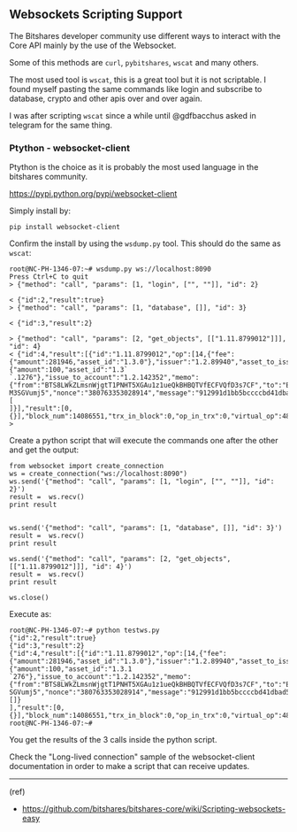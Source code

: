 ## Websockets Scripting Support 


The Bitshares developer community use different ways to interact with the Core API mainly by the use of the Websocket.

Some of this methods are `curl`, `pybitshares`, `wscat` and many others.

The most used tool is `wscat`, this is a great tool but it is not scriptable. I found myself pasting the same commands like login and subscribe to database, crypto and other apis over and over again.

I was after scripting `wscat` since a while until @gdfbacchus asked in telegram for the same thing.

### Ptython - websocket-client

Ptython is the choice as it is probably the most used language in the bitshares community.

https://pypi.python.org/pypi/websocket-client

Simply install by:

    pip install websocket-client

Confirm the install by using the `wsdump.py` tool. This should do the same as `wscat`:

    root@NC-PH-1346-07:~# wsdump.py ws://localhost:8090
    Press Ctrl+C to quit
    > {"method": "call", "params": [1, "login", ["", ""]], "id": 2}

    < {"id":2,"result":true}
    > {"method": "call", "params": [1, "database", []], "id": 3}

    < {"id":3,"result":2}

    > {"method": "call", "params": [2, "get_objects", [["1.11.8799012"]]], "id": 4}
    < {"id":4,"result":[{"id":"1.11.8799012","op":[14,{"fee":{"amount":281946,"asset_id":"1.3.0"},"issuer":"1.2.89940","asset_to_issue":{"amount":100,"asset_id":"1.3`
    `.1276"},"issue_to_account":"1.2.142352","memo":{"from":"BTS8LWkZLmsnWjgtT1PNHT5XGAu1z1ueQkBHBQTVfECFVQfD3s7CF","to":"BTS6F1ZetzyG5FvjRiPjSkAjJfCqfr8AGbnGfH9FAGWZ`
    M3SGVumj5","nonce":"380763353028914","message":"912991d1bb5bccccbd41dbad533836e667e5c5e9a31290c857ed6c5ea01756dd4d5893f1644c16c019170a4d0de346a2"},"extensions":[
    ]}],"result":[0,{}],"block_num":14086551,"trx_in_block":0,"op_in_trx":0,"virtual_op":48819}]}
    >

Create a python script that will execute the commands one after the other and get the output:

    from websocket import create_connection
    ws = create_connection("ws://localhost:8090")
    ws.send('{"method": "call", "params": [1, "login", ["", ""]], "id": 2}')
    result =  ws.recv()
    print result


    ws.send('{"method": "call", "params": [1, "database", []], "id": 3}')
    result =  ws.recv()
    print result

    ws.send('{"method": "call", "params": [2, "get_objects", [["1.11.8799012"]]], "id": 4}')
    result =  ws.recv()
    print result

    ws.close()

Execute as:

    root@NC-PH-1346-07:~# python testws.py 
    {"id":2,"result":true}
    {"id":3,"result":2}
    {"id":4,"result":[{"id":"1.11.8799012","op":[14,{"fee":{"amount":281946,"asset_id":"1.3.0"},"issuer":"1.2.89940","asset_to_issue":{"amount":100,"asset_id":"1.3.1
    `276"},"issue_to_account":"1.2.142352","memo":{"from":"BTS8LWkZLmsnWjgtT1PNHT5XGAu1z1ueQkBHBQTVfECFVQfD3s7CF","to":"BTS6F1ZetzyG5FvjRiPjSkAjJfCqfr8AGbnGfH9FAGWZM3
    SGVumj5","nonce":"380763353028914","message":"912991d1bb5bccccbd41dbad533836e667e5c5e9a31290c857ed6c5ea01756dd4d5893f1644c16c019170a4d0de346a2"},"extensions":[]}
    ],"result":[0,{}],"block_num":14086551,"trx_in_block":0,"op_in_trx":0,"virtual_op":48819}]}
    root@NC-PH-1346-07:~#

You get the results of the 3 calls inside the python script.

Check the "Long-lived connection" sample of the websocket-client documentation in order to make a script that can receive updates.


****

(ref)
- https://github.com/bitshares/bitshares-core/wiki/Scripting-websockets-easy

